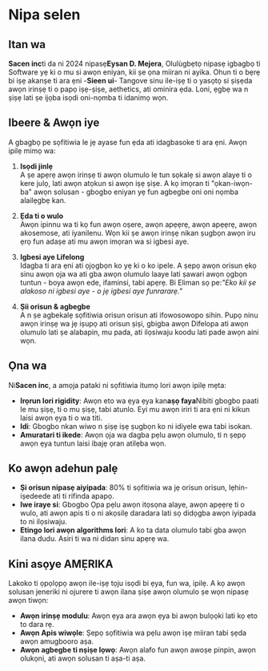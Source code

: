 # Nipa selen

## Itan wa

**Sacen inc**ti da ni 2024 nipasẹ**Eysan D. Mejera**, Olulùgbẹtọ nipasẹ igbagbọ
ti Software yẹ ki o mu si awọn eniyan, kii ṣe ọna miiran ni ayika. Ohun ti o
bẹrẹ bi iṣẹ akanṣe ti ara ẹni -**Sieen ui**- Tangove sinu ile-iṣẹ ti o yasọtọ si
ṣiṣẹda awọn irinṣẹ ti o papọ iṣẹ-ṣiṣe, aethetics, ati ominira ẹda. Loni, ẹgbẹ wa
n ṣiṣẹ lati ṣe ijọba isọdi oni-nọmba ti idanimọ wọn.

## Ibeere & Awọn iye

A gbagbọ pe sọfitiwia le jẹ ayase fun ẹda ati idagbasoke ti ara ẹni. Awọn ipilẹ
mimọ wa:

1. **Isọdi jinlẹ**\
   A ṣe apẹrẹ awọn irinṣẹ ti awọn olumulo le tun sọkalẹ si awọn alaye ti o kere
   julọ, lati awọn atọkun si awọn iṣẹ ṣiṣe. A kọ imọran ti "ọkan-iwọn-ba" awọn
   solusan - gbogbo eniyan yẹ fun agbegbe oni oni nọmba alailẹgbẹ kan.

2. **Ẹda ti o wulo**\
   Awọn ipinnu wa ti kọ fun awọn oṣere, awọn apẹẹrẹ, awọn apẹẹrẹ, awọn
   akosemose, ati iyanilenu. Wọn kii ṣe awọn irinṣẹ nikan ṣugbọn awọn iru ẹrọ
   fun adaṣe ati mu awọn imọran wa si igbesi aye.

3. **Igbesi aye Lifelong**\
   Idagba ti ara ẹni ati ọjọgbọn ko yẹ ki o ko ipele. A ṣepọ awọn orisun ẹkọ
   sinu awọn ọja wa ati gba awọn olumulo laaye lati ṣawari awọn ọgbọn tuntun -
   boya awọn ede, ifaminsi, tabi apẹrẹ. Bi Eliman sọ pe:_"Eko kii ṣe alakoso ni
   igbesi aye - o jẹ igbesi aye funrararẹ."_

4. **Ṣii orisun & agbegbe**\
   A n ṣe agbekalẹ sọfitiwia orisun orisun ati ifowosowopo sihin. Pupọ ninu awọn
   irinṣẹ wa jẹ iṣupọ ati orisun ṣiṣi, gbigba awọn Difelopa ati awọn olumulo
   lati ṣe alabapin, mu pada, ati ilọsiwaju koodu lati pade awọn aini wọn.

## Ọna wa

Ni**Sacen inc**, a amọja pataki ni sọfitiwia itumọ lori awọn ipilẹ mẹta:

- **Irọrun lori rigidity**: Awọn eto wa ẹya ẹya kan**aṣọ faya**Nibiti gbogbo
  paati le mu ṣiṣẹ, ti o mu ṣiṣẹ, tabi atunlo. Eyi mu awọn iriri ti ara ẹni ni
  kikun laisi awọn ẹya ti o wa titi.
- **Idi**: Gbogbo nkan wiwo n ṣiṣẹ iṣẹ ṣugbọn ko ni idiyele ẹwa tabi isokan.
- **Amuratari ti ikede**: Awọn ọja wa dagba pẹlu awọn olumulo, ti n ṣepọ awọn
  ẹya tuntun laisi ibajẹ ọran atilẹba wọn.

## Ko awọn adehun palẹ

- **Ṣi orisun nipasẹ aiyipada**: 80% ti sọfitiwia wa jẹ orisun orisun,
  lẹhin-iṣedeede ati ti rifinda apapọ.
- **Iwe iraye si**: Gbogbo Ọpa pẹlu awọn itọsọna alaye, awọn apẹẹrẹ ti o wulo,
  ati awọn apis ti o ni akọsilẹ daradara lati sọ didọgba awọn iyipada to ni
  ilọsiwaju.
- **Etingo lori awọn algorithms lori**: A ko ta data olumulo tabi gba awọn ilana
  dudu. Asiri ti wa ni didan sinu apẹrẹ wa.

## Kini asọye AMẸRIKA

Lakoko ti ọpọlọpọ awọn ile-iṣẹ tọju isọdi bi ẹya, fun wa, ipilẹ. A kọ awọn
solusan jeneriki ni ojurere ti awọn ilana ṣiṣe awọn olumulo ṣe wọn nipasẹ awọn
tiwọn:

- **Awọn irinṣẹ modulu**: Awọn ẹya ara awọn ẹya bi awọn bulọọki lati kọ eto to
  dara rẹ.
- **Awọn Apis wiwọle**: Ṣepọ sọfitiwia wa pẹlu awọn iṣẹ miiran tabi ṣẹda awọn
  amugbooro aṣa.
- **Awọn agbegbe ti nṣiṣe lọwọ**: Awọn alafo fun awọn awoṣe pinpin, awọn
  olukọni, ati awọn solusan ti aṣa-ti aṣa.
